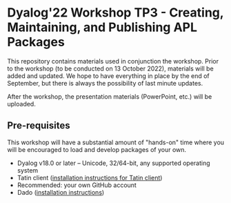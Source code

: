 # Dyalog'22 Workshop TP3 - Creating, Maintaining, and Publishing APL Packages

This repository contains materials used in conjunction the workshop. Prior to the workshop (to be conducted on 13 October 2022), materials will be added and updated. We hope to have everything in place by the end of September, but there is always the possibility of last minute updates.

After the workshop, the presentation materials (PowerPoint, etc.) will be uploaded.

## Pre-requisites
This workshop will have a substantial amount of "hands-on" time where you will be encouraged to load and develop packages of your own.

* Dyalog v18.0 or later – Unicode, 32/64-bit, any supported operating system
* Tatin client ([installation instructions for Tatin client](https://tatin.dev/Assets/docs/InstallingAndUpdatingTheTatinClient.html))
* Recommended: your own GitHub account
* Dado ([installation instructions](https://github.com/the-carlisle-group/Dado/wiki/Installation))
